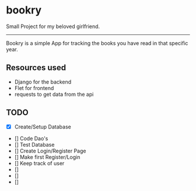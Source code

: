 
# bookry 


Small Project for my beloved girlfriend.

---

Bookry is a simple App for tracking the books you have read in that specific year.

## Resources used
* Django for the backend
* Flet for frontend
* requests to get data from the api

## TODO
- [x] Create/Setup Database
- [] Code Dao's
- [] Test Database
- [] Create Login/Register Page
- [] Make first Register/Login
- [] Keep track of user
- []
- []
- []

